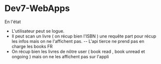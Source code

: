 # Dev7-WebApps

En l'état
- L'utilisateur peut se logue.
- Il peut scan un livre ( on récup bien l'ISBN ) une requête part pour récup les infos mais on ne l'affichent pas.
  -- L'api tierce ne prend pas en charge les books FR
- On récup bien les livres de nôtre user ( book read , book unread et ongoing ) mais on ne les affichent pas sur l'appli
